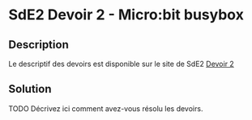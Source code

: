 # SdE2 Devoir 2 - Micro:bit busybox

## Description

Le descriptif des devoirs est disponible sur le site de SdE2 [Devoir 2](https://ocw.cs.pub.ro/courses/sde2/teme/tema_fr_2_microbit_busybox)


## Solution

TODO Décrivez ici comment avez-vous résolu les devoirs. 
